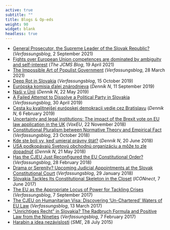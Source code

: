 ```yaml
---
active: true
subtitle: ""
title: Blogs & Op-eds 
weight: 90
widget: blank
headless: true
---
```


- [General Prosecutor, the Supreme Leader of the Slovak Republic?](https://verfassungsblog.de/general-prosecutor-the-supreme-leader-of-the-slovak-republic/) (*Verfassungsblog*, 2 September 2021)
- [Fights over European Union competences are dominated by ambiguity and self-interest](https://jcms.ideasoneurope.eu/2021/04/19/fights-over-european-union-competences-are-dominated-by-ambiguity-and-self-interest/) (*The JCMS Blog*, 19 April 2021)
- [The Impossible Art of Populist Government](https://verfassungsblog.de/the-impossible-art-of-populist-government/) (*Verfassungsblog*, 28 March 2021)
- [Deep Rot in Slovakia](https://verfassungsblog.de/deep-rot-in-slovakia/) (*Verfassungsblog*, 15 October 2019)
- [Európska komisia ďalej znárodnieva](https://dennikn.sk/1581626/europska-komisia-dalej-znarodnieva/) (*Denník N*, 11 September 2019)
- [Naši v Únii](https://dennikn.sk/1476580/nasi-v-unii/) (*Denník N*, 22 May 2019)
- [A Failed Attempt to Dissolve a Political Party in Slovakia](https://verfassungsblog.de/a-failed-attempt-to-dissolve-a-political-party-in-slovakia/) (*Verfassungsblog*, 30 April 2019)
- [Cesta ku kvalitnejšej európskej demokracii vedie cez Bratislavu](https://dennikn.sk/1372897/cesta-ku-kvalitnejsej-europskej-demokracii-vedie-cez-bratislavu/) (*Denník N*, 6 February 2019)
- [Uncertainty and legal institutions: The impact of the Brexit vote on EU law application in the UK](https://voxeu.org/article/brexit-vote-and-eu-law-application-uk) (*VoxEU*, 22 November 2018)
- [Constitutional Pluralism between Normative Theory and Empirical Fact](https://verfassungsblog.de/constitutional-pluralism-between-normative-theory-and-empirical-fact/) (*Verfassungsblog*, 23 October 2018)
- [Kde ste boli vy, keď umieral právny štát?](https://dennikn.sk/1157320/kde-ste-boli-vy-ked-umieral-pravny-stat/) (*Denník N*, 20 June 2018)
- [USA podkopávajú Svetovú obchodnú organizáciu a môže to zle dopadnúť](https://dennikn.sk/1129120/usa-podkopavaju-svetovu-obchodnu-organizaciu-a-moze-to-zle-dopadnut/) (*Denník N*, 21 May 2018)
- [Has the CJEU Just Reconfigured the EU Constitutional Order?](https://verfassungsblog.de/has-the-cjeu-just-reconfigured-the-eu-constitutional-order/) (*Verfassungsblog*, 28 February 2018)
- [Drama or Serenity? Upcoming Judicial Appointments at the Slovak Constitutional Court](https://verfassungsblog.de/drama-or-serenity-upcoming-judicial-appointments-at-the-slovak-constitutional-court/) (*Verfassungsblog*, 29 January 2018)
- [Slovakia Tackles Its Constitutional Skeleton in the Closet](http://www.iconnectblog.com/2017/06/slovakia-tackles-its-constitutional-skeleton-in-the-closet/) (*ICONnect*, 7 June 2017)
- [The EU as the Appropriate Locus of Power for Tackling Crises](https://verfassungsblog.de/the-eu-as-the-appropriate-locus/) (*Verfassungsblog*, 7 September 2017)
- [The CJEU on Humanitarian Visa: Discovering ‘Un-Chartered’ Waters of EU Law](https://verfassungsblog.de/the-cjeu-on-humanitarian-visa-discovering-un-chartered-waters-of-eu-law/) (*Verfassungsblog*, 13 March 2017)
- [“Unrichtiges Recht” in Slovakia? The Radbruch Formula and Positive Law from the Nineties](https://verfassungsblog.de/unrichtiges-recht-in-slovakia-the-radbruch-formula-and-positive-law-from-the-nineties/) (*Verfassungsblog*, 7 February 2017)
- [Harabin a idea nezávislosti](https://komentare.sme.sk/c/7936063/harabin-a-idea-nezavislosti.html) (*SME*, 28 July 2015)
